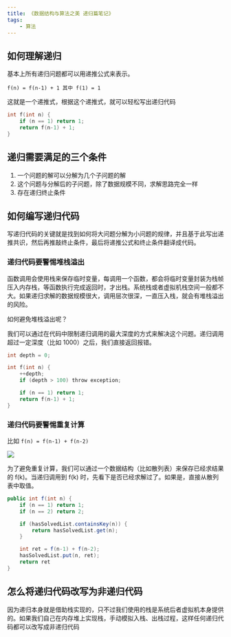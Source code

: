 ```yaml
---
title: 《数据结构与算法之美 递归篇笔记》
tags:
    - 算法
---
```

## 如何理解递归
基本上所有递归问题都可以用递推公式来表示。

```
f(n) = f(n-1) + 1 其中 f(1) = 1
```

这就是一个递推式，根据这个递推式，就可以轻松写出递归代码

```c
int f(int n) {
	if (n == 1) return 1;
	return f(n-1) + 1;
}
```
<!-- more -->

## 递归需要满足的三个条件
1. 一个问题的解可以分解为几个子问题的解
2. 这个问题与分解后的子问题，除了数据规模不同，求解思路完全一样
3. 存在递归终止条件

## 如何编写递归代码
写递归代码的关键就是找到如何将大问题分解为小问题的规律，并且基于此写出递推共识，然后再推敲终止条件，最后将递推公式和终止条件翻译成代码。

### 递归代码要警惕堆栈溢出
函数调用会使用栈来保存临时变量，每调用一个函数，都会将临时变量封装为栈帧压入内存栈，等函数执行完成返回时，才出栈。系统栈或者虚拟机栈空间一般都不大。如果递归求解的数据规模很大，调用层次很深，一直压入栈，就会有堆栈溢出的风险。

如何避免堆栈溢出呢？

我们可以通过在代码中限制递归调用的最大深度的方式来解决这个问题。递归调用超过一定深度（比如 1000）之后，我们直接返回报错。

```c
int depth = 0;

int f(int n) {
	++depth;
	if (depth > 100) throw exception;

	if (n == 1) return 1;
	return f(n-1) + 1;
}
```

### 递归代码要警惕重复计算
比如 `f(n) = f(n-1) + f(n-2)`

![](https://static001.geekbang.org/resource/image/e7/bf/e7e778994e90265344f6ac9da39e01bf.jpg)

为了避免重复计算，我们可以通过一个数据结构（比如散列表）来保存已经求结果的 f(k)。当递归调用到 f(k) 时，先看下是否已经求解过了。如果是，直接从散列表中取值。

```java
public int f(int n) {
	if (n == 1) return 1;
	if (n == 2) return 2;

	if (hasSolvedList.containsKey(n)) {
		return hasSolvedList.get(n);
	}

	int ret = f(n-1) + f(n-2);
	hasSolvedList.put(n, ret);
	return ret
}
```

## 怎么将递归代码改写为非递归代码
因为递归本身就是借助栈实现的，只不过我们使用的栈是系统后者虚拟机本身提供的。如果我们自己在内存堆上实现栈，手动模拟入栈、出栈过程，这样任何递归代码都可以改写成非递归代码
